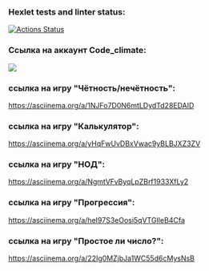 ### Hexlet tests and linter status:
[![Actions Status](https://github.com/KirVoloff/python-project-49/workflows/hexlet-check/badge.svg)](https://github.com/KirVoloff/python-project-49/actions)

### Ссылка на аккаунт Code_сlimate:
<a href="https://codeclimate.com/github/KirVoloff/python-project-49/maintainability"><img src="https://api.codeclimate.com/v1/badges/f7212c0c289a4616400b/maintainability" /></a>

### ссылка на игру "Чётность/нечётность":
https://asciinema.org/a/1NJFo7D0N6mtLDydTd28EDAID

### ссылка на игру "Калькулятор":
https://asciinema.org/a/yHqFwUvDBxVwac9yBLBJXZ3ZV

### ссылка на игру "НОД":
https://asciinema.org/a/NgmtVFvByqLpZBrf1933XfLy2

### ссылка на игру "Прогрессия":
https://asciinema.org/a/heI97S3eOosi5qVTGIleB4Cfa

### ссылка на игру "Простое ли число?":
https://asciinema.org/a/22Ig0MZjbJa1WC55d6cMysNsB
